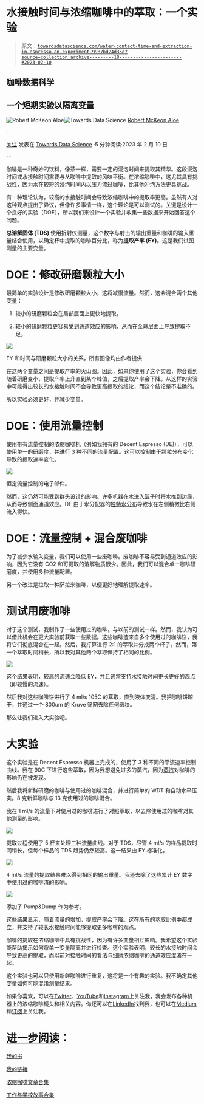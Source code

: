 # 水接触时间与浓缩咖啡中的萃取：一个实验

> 原文：[`towardsdatascience.com/water-contact-time-and-extraction-in-espresso-an-experiment-9987bd24d35d?source=collection_archive---------18-----------------------#2023-02-10`](https://towardsdatascience.com/water-contact-time-and-extraction-in-espresso-an-experiment-9987bd24d35d?source=collection_archive---------18-----------------------#2023-02-10)

## 咖啡数据科学

## 一个短期实验以隔离变量

[](https://rmckeon.medium.com/?source=post_page-----9987bd24d35d--------------------------------)![Robert McKeon Aloe](https://rmckeon.medium.com/?source=post_page-----9987bd24d35d--------------------------------)[](https://towardsdatascience.com/?source=post_page-----9987bd24d35d--------------------------------)![Towards Data Science](https://towardsdatascience.com/?source=post_page-----9987bd24d35d--------------------------------) [Robert McKeon Aloe](https://rmckeon.medium.com/?source=post_page-----9987bd24d35d--------------------------------)

·

[关注](https://medium.com/m/signin?actionUrl=https%3A%2F%2Fmedium.com%2F_%2Fsubscribe%2Fuser%2Fae592466d35f&operation=register&redirect=https%3A%2F%2Ftowardsdatascience.com%2Fwater-contact-time-and-extraction-in-espresso-an-experiment-9987bd24d35d&user=Robert+McKeon+Aloe&userId=ae592466d35f&source=post_page-ae592466d35f----9987bd24d35d---------------------post_header-----------) 发表在 [Towards Data Science](https://towardsdatascience.com/?source=post_page-----9987bd24d35d--------------------------------) ·5 分钟阅读·2023 年 2 月 10 日[](https://medium.com/m/signin?actionUrl=https%3A%2F%2Fmedium.com%2F_%2Fvote%2Ftowards-data-science%2F9987bd24d35d&operation=register&redirect=https%3A%2F%2Ftowardsdatascience.com%2Fwater-contact-time-and-extraction-in-espresso-an-experiment-9987bd24d35d&user=Robert+McKeon+Aloe&userId=ae592466d35f&source=-----9987bd24d35d---------------------clap_footer-----------)

--

[](https://medium.com/m/signin?actionUrl=https%3A%2F%2Fmedium.com%2F_%2Fbookmark%2Fp%2F9987bd24d35d&operation=register&redirect=https%3A%2F%2Ftowardsdatascience.com%2Fwater-contact-time-and-extraction-in-espresso-an-experiment-9987bd24d35d&source=-----9987bd24d35d---------------------bookmark_footer-----------)

咖啡是一种奇妙的饮料，像茶一样，需要一定的浸泡时间来提取其精华。这段浸泡时间或水接触时间需要与从咖啡中提取的风味平衡。在浓缩咖啡中，这尤其具有挑战性，因为水在较短的浸泡时间内以压力流过咖啡，比其他冲泡方法更具挑战。

有一种理论认为，较高的水接触时间会导致浓缩咖啡中的提取率更高。虽然有人对这种观点提出了异议，但像许多事情一样，这个理论是可以测试的。关键是设计一个良好的实验（DOE），所以我们来设计一个实验并收集一些数据来开始回答这个问题。

**总溶解固体 (TDS)** 使用折射仪测量，这个数字与射击的输出重量和咖啡的输入重量结合使用，以确定杯中提取的咖啡百分比，称为**提取产率 (EY)**。这是我们试图测量的主要变量。

# DOE：修改研磨颗粒大小

最简单的实验设计是修改研磨颗粒大小，这将减慢流量。然而，这会混合两个其他变量：

1.  较小的研磨颗粒会在局部层面上更快地提取。

1.  较小的研磨颗粒更容易受到通道效应的影响，从而在全球层面上导致提取不足。

![](img/7c9f80a752a20f3cd2292fb764ec25e2.png)

EY 和时间与研磨颗粒大小的关系，所有图像均由作者提供

在这两个变量之间是提取产率的火山图。因此，如果你使用了这个实验，你会看到随着研磨变小，提取产率上升直到某个峰值，之后提取产率会下降。从这样的实验中可能得出较长的水接触时间不会导致更高提取的结论，而这个结论是不准确的。

所以实验必须更好，并减少变量。

# DOE：使用流量控制

使用带有流量控制的浓缩咖啡机（例如我拥有的 Decent Espresso (DE)），可以使用单一的研磨度，并进行 3 种不同的流量配置。这可以控制由于颗粒分布变化导致的提取速率变化。

![](img/749141e22835d2b142971ea1e73a7f5c.png)

恒定流量控制的电子邮件。

然而，这仍然可能受到群头设计的影响。许多机器在水进入篮子时将水推到边缘，从而导致侧面通道效应。DE 由于水分配器的[独特水分布](https://medium.com/nerd-for-tech/water-distribution-for-espresso-cd361bc0734)导致水在左侧稍微比右侧流入得快。

# DOE：流量控制 + 混合废咖啡

为了减少水输入变量，我们可以使用一些废咖啡。废咖啡不容易受到通道效应的影响，因为它没有 CO2 和可提取的溶解物质很少。因此，我们可以混合单一咖啡研磨度，并使用多种流量配置。

另一个改进是拉取一种萨拉米咖啡，以便更好地理解提取速率。

# 测试用废咖啡

对于这个测试，我制作了一些使用过的咖啡，与以前的测试一样。然而，我认为可以借此机会在更大实验前获取一些数据。这些咖啡渣来自多个使用过的咖啡饼，我将它们彻底混合在一起。然后，我打算进行 2:1 的萃取并分成两个杯子。然而，第一个萃取时间稍长，所以我对其他两个萃取保持了相同的比例。

![](img/6878677e84d107a733cd06e71c360aaf.png)

这个结果表明，较高的流速会降低 EY，并且通常支持水接触时间更长更好的观点（即较慢的流速）。

然后我对这些咖啡饼进行了 4 ml/s 105C 的萃取，直到液体变清。我把咖啡饼晾干，并通过一个 800um 的 Kruve 筛网去除任何结块。

那么让我们进入大实验吧。

# 大实验

这个实验是在 Decent Espresso 机器上完成的，使用了 3 种不同的平流速率控制曲线。我在 90C 下进行这些萃取，因为我想避免过多的蒸汽，因为[蒸汽](https://medium.com/nerd-for-tech/steam-pre-infusion-for-espresso-a-summary-1c58c65a937a)对咖啡的影响仍在被发现。

然后我将新鲜研磨的咖啡与使用过的咖啡混合，并进行简单的 WDT 和自动水平压实。8 克新鲜咖啡与 13 克使用过的咖啡混合。

我在 1 ml/s 的流量下对使用过的咖啡进行了对照萃取，以去除使用过的咖啡对其他测量的影响。

![](img/b55fcf803d1ecea9776dd41cf215b748.png)

提取过程使用了 5 杯来处理三种流量曲线。对于 TDS，尽管 4 ml/s 的样品提取时间稍长，但每个样品的 TDS 趋势仍然较高。这一结果由 EY 标准化。

![](img/3ae0f905d6a0acb9e7193daaeb766215.png)

4 ml/s 流量的提取结果难以得到相同的输出重量。我还去除了这些累计 EY 数字中使用过的咖啡渣的影响。

![](img/a083dfdeb33b5f62343e2b30cfe60bab.png)

添加了 Pump&Dump 作为参考。

这些结果显示，随着流量的增加，提取产率会下降。这在所有的萃取比例中都成立，并支持了较长水接触时间能够提取更多咖啡的观点。

咖啡的提取在浓缩咖啡中具有挑战性，因为有许多变量相互影响。我希望这个实验能帮助揭示如何将单一变量隔离并进行检查。这个实验表明，较长的水接触时间会导致更高的提取，而以前对接触时间的看法与细磨浓缩咖啡的通道效应混淆在一起。

这个实验也可以只使用新鲜咖啡进行重复，这将是一个有趣的实验。我不确定其他变量如何可能混淆测量结果。

如果你喜欢，可以在[Twitter](https://mobile.twitter.com/espressofun)、[YouTube](https://m.youtube.com/channel/UClgcmAtBMTmVVGANjtntXTw)和[Instagram](https://www.instagram.com/espressofun/)上关注我，我会发布各种机器上的浓缩咖啡镜头和相关内容。你还可以在[LinkedIn](https://www.linkedin.com/in/dr-robert-mckeon-aloe-01581595)找到我，也可以在[Medium](https://towardsdatascience.com/@rmckeon/follow)和[订阅](https://rmckeon.medium.com/subscribe)上关注我。

# [进一步阅读](https://rmckeon.medium.com/story-collection-splash-page-e15025710347)：

[我的书](https://www.kickstarter.com/projects/espressofun/engineering-better-espresso-data-driven-coffee)

[我的链接](https://rmckeon.medium.com/my-links-5de9eb69c26b)

[浓缩咖啡文章合集](https://rmckeon.medium.com/a-collection-of-espresso-articles-de8a3abf9917?postPublishedType=repub)

[工作与学校故事合集](https://rmckeon.medium.com/a-collection-of-work-and-school-stories-6b7ca5a58318)
